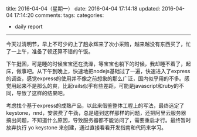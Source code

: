 title: 2016-04-04（星期一）
date: 2016-04-04 17:14:18
updated: 2016-04-04 17:14:20
comments: 
tags:
categories:
- daily report

---

今天过清明节，早上不可少的上了趟永辉来了次小采购，越来越没有东西买了，忙了一上午，准备了顿还算不错的午饭。

下午挺困，可是睡的时候宝宝还在洗澡，等宝宝也躺下的时候，我却睡不着了，起床，做事吧。从下午到晚上，快速地把nodejs基础过了一遍，快速进入了express的调查，感觉express的使用并不像之前想象的那么广泛，国内似乎用的不多。感觉用起来不是那么的爽，比起rails似乎有些差距，可能是javascript和ruby的不同，导致了这样的结果吧。

考虑找个基于express的成熟产品，以此来借鉴整体工程上的写法，最终选定了keystone，nnd，安装费了牛劲，总是碰到这样那样的问题，还把阿里云服务器搞出问题，不知道什么原因，导致服务器都不能访问了，需要重启才行。最终暂时放弃执行 yo keystone 来创建，通过直接看看开发指南和代码来学习。
